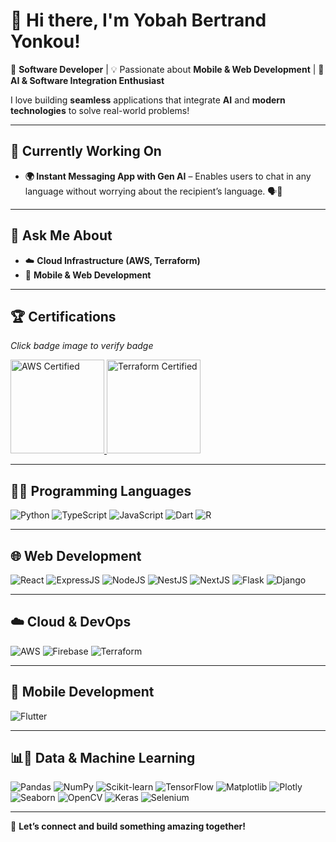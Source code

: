 <!-- 
**yobahcorp/yobahcorp** is a ✨ _special_ ✨ repository because its `README.md` (this file) appears on your GitHub profile. 
-->

# 👋 Hi there, I'm Yobah Bertrand Yonkou!  

🚀 **Software Developer** | 💡 Passionate about **Mobile & Web Development** | 🤖 **AI & Software Integration Enthusiast**  

I love building **seamless** applications that integrate **AI** and **modern technologies** to solve real-world problems!  

---

## 🔭 Currently Working On  
- **🌍 Instant Messaging App with Gen AI** – Enables users to chat in any language without worrying about the recipient’s language. 🗣️🤖
<!--
- **⌨️ Flutter Custom Keyboard Package** – Multilingual support for better user experience.  
-->
---
<!--
## 🌱 Currently Learning  
- **📊 Power BI** – Enhancing my data visualization skills.  
- **☁️ AWS & Terraform** – Keeping up with cloud & infrastructure automation.  
- **🎓 Software Engineering** – Exploring advanced concepts academically.  

---

## 👯 Looking to Collaborate On  
- **🤖 AI-powered software solutions**  
- **📱 Web & Mobile app development**  
- **🔄 Software integration & automation**  

---
-->

## 💬 Ask Me About  
- ☁️ **Cloud Infrastructure (AWS, Terraform)**  
- 📲 **Mobile & Web Development**  

---

## 🏆 Certifications  
*Click badge image to verify badge*
<p>
  <a href="https://www.credly.com/badges/f6dc8d20-1e3d-486b-bd1f-22801e805fa2">
    <img width="150px" src="https://images.credly.com/images/00634f82-b07f-4bbd-a6bb-53de397fc3a6/image.png" alt="AWS Certified">
  </a>
  <a href="https://www.credly.com/badges/cfa04ca1-c455-4850-a325-946af389d4ea">
    <img width="150px" src="https://images.credly.com/size/680x680/images/ed4be915-68f8-428a-b332-40ded9084ee5/blob" alt="Terraform Certified">
  </a>
</p>

---

## 👨‍💻 Programming Languages  
![Python](https://img.shields.io/badge/Python-3776AB?style=for-the-badge&logo=python&logoColor=white)
![TypeScript](https://img.shields.io/badge/TypeScript-3178C6?style=for-the-badge&logo=typescript&logoColor=white)
![JavaScript](https://img.shields.io/badge/JavaScript-F7DF1E?style=for-the-badge&logo=javascript&logoColor=black)
![Dart](https://img.shields.io/badge/Dart-0175C2?style=for-the-badge&logo=dart&logoColor=white)
![R](https://img.shields.io/badge/R-276DC3?style=for-the-badge&logo=r&logoColor=white)  

---

## 🌐 Web Development  
![React](https://img.shields.io/badge/React-20232A?style=for-the-badge&logo=react&logoColor=61DAFB)
![ExpressJS](https://img.shields.io/badge/Express.js-000000?style=for-the-badge&logo=express&logoColor=white)
![NodeJS](https://img.shields.io/badge/Node.js-43853D?style=for-the-badge&logo=node.js&logoColor=white)
![NestJS](https://img.shields.io/badge/NestJS-E0234E?style=for-the-badge&logo=nestjs&logoColor=white)
![NextJS](https://img.shields.io/badge/Next.js-000000?style=for-the-badge&logo=next.js&logoColor=white)
![Flask](https://img.shields.io/badge/Flask-000000?style=for-the-badge&logo=flask&logoColor=white)
![Django](https://img.shields.io/badge/Django-092E20?style=for-the-badge&logo=django&logoColor=white)  

---

## ☁️ Cloud & DevOps  
![AWS](https://img.shields.io/badge/AWS-232F3E?style=for-the-badge&logo=amazonaws&logoColor=white)
![Firebase](https://img.shields.io/badge/Firebase-FFCA28?style=for-the-badge&logo=firebase&logoColor=black)
![Terraform](https://img.shields.io/badge/Terraform-623CE4?style=for-the-badge&logo=terraform&logoColor=white)  

---

## 📱 Mobile Development  
![Flutter](https://img.shields.io/badge/Flutter-02569B?style=for-the-badge&logo=flutter&logoColor=white)  

---

## 📊🤖 Data & Machine Learning  
![Pandas](https://img.shields.io/badge/Pandas-150458?style=for-the-badge&logo=pandas&logoColor=white)
![NumPy](https://img.shields.io/badge/NumPy-013243?style=for-the-badge&logo=numpy&logoColor=white)
![Scikit-learn](https://img.shields.io/badge/Scikit--Learn-F7931E?style=for-the-badge&logo=scikit-learn&logoColor=white)
![TensorFlow](https://img.shields.io/badge/TensorFlow-FF6F00?style=for-the-badge&logo=tensorflow&logoColor=white)
![Matplotlib](https://img.shields.io/badge/Matplotlib-11557C?style=for-the-badge&logo=Matplotlib&logoColor=white)
![Plotly](https://img.shields.io/badge/Plotly-3F4F75?style=for-the-badge&logo=plotly&logoColor=white)
![Seaborn](https://img.shields.io/badge/Seaborn-009688?style=for-the-badge&logo=python&logoColor=white)
![OpenCV](https://img.shields.io/badge/OpenCV-5C3EE8?style=for-the-badge&logo=opencv&logoColor=white)
![Keras](https://img.shields.io/badge/Keras-D00000?style=for-the-badge&logo=keras&logoColor=white)
![Selenium](https://img.shields.io/badge/Selenium-43B02A?style=for-the-badge&logo=selenium&logoColor=white)  

---

🚀 **Let’s connect and build something amazing together!**  
